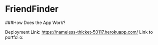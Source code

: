 # FriendFinder

###How Does the App Work?



Deployment Link: https://nameless-thicket-50117.herokuapp.com/ 
Link to portfolio: 



